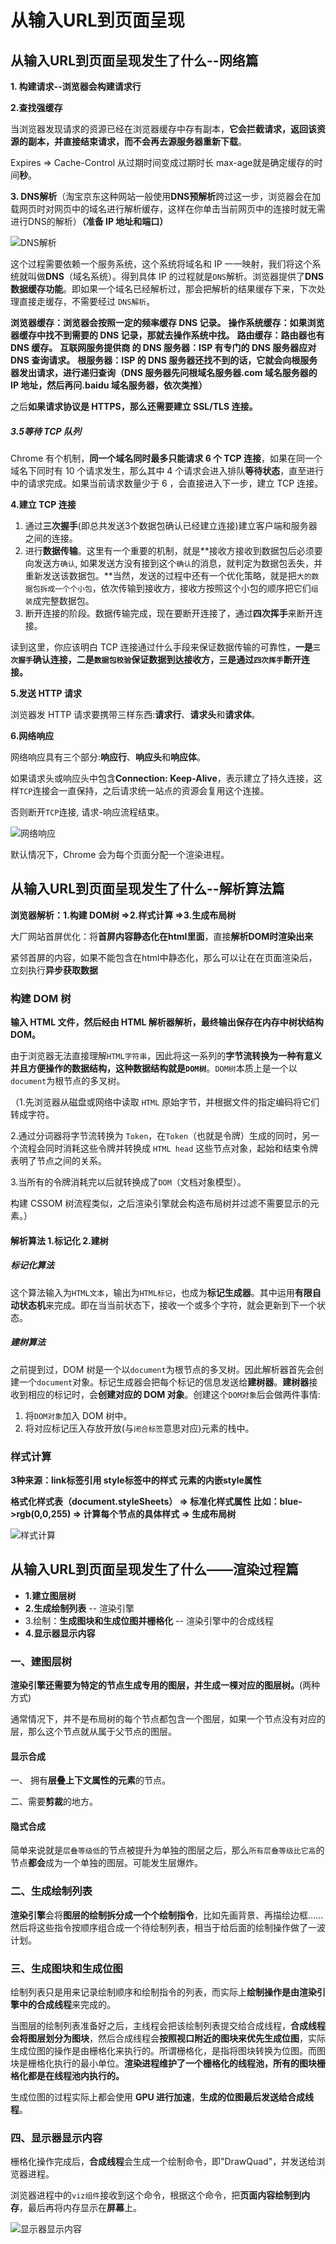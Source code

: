 # 从输入URL到页面呈现

## 从输入URL到页面呈现发生了什么--网络篇

**1. 构建请求--浏览器会构建请求行**

**2.查找强缓存**

当浏览器发现请求的资源已经在浏览器缓存中存有副本，**它会拦截请求，返回该资源的副本，并直接结束请求，而不会再去源服务器重新下载**。

Expires => Cache-Control  从过期时间变成过期时长  max-age就是确定缓存的时间**秒**。

**3. DNS解析**（淘宝京东这种网站一般使用**DNS预解析**跨过这一步，浏览器会在加载网页时对网页中的域名进行解析缓存，这样在你单击当前网页中的连接时就无需进行DNS的解析）**（准备 IP 地址和端口）**

![DNS解析](../.vuepress/public/images/DNS解析.png)

这个过程需要依赖一个服务系统，这个系统将域名和 IP 一一映射，我们将这个系统就叫做**DNS**（域名系统）。得到具体 IP 的过程就是`DNS`解析。浏览器提供了**DNS数据缓存功能**。即如果一个域名已经解析过，那会把解析的结果缓存下来，下次处理直接走缓存，不需要经过 `DNS解析`。

**浏览器缓存：浏览器会按照一定的频率缓存 DNS 记录。**
**操作系统缓存：如果浏览器缓存中找不到需要的 DNS 记录，那就去操作系统中找。**
**路由缓存：路由器也有 DNS 缓存。**
**互联网服务提供商 的 DNS 服务器：ISP 有专门的 DNS 服务器应对 DNS 查询请求。**
**根服务器：ISP 的 DNS 服务器还找不到的话，它就会向根服务器发出请求，进行递归查询（DNS 服务器先问根域名服务器.com 域名服务器的 IP 地址，然后再问.baidu 域名服务器，依次类推）**

之后**如果请求协议是 HTTPS，那么还需要建立 SSL/TLS 连接。**

##### 3.5等待 TCP 队列

Chrome 有个机制，**同一个域名同时最多只能请求 6 个 TCP 连接**，如果在同一个域名下同时有 10 个请求发生，那么其中 4 个请求会进入排队**等待状态**，直至进行中的请求完成。如果当前请求数量少于 6 ，会直接进入下一步，建立 TCP 连接。

**4.建立 TCP 连接**

1. 通过**三次握手**(即总共发送3个数据包确认已经建立连接)建立客户端和服务器之间的连接。
2. 进行**数据传输**。这里有一个重要的机制，就是**接收方接收到数据包后必须要向发送方`确认`, 如果发送方没有接到这个`确认`的消息，就判定为数据包丢失，并重新发送该数据包。**当然，发送的过程中还有一个优化策略，就是把`大的数据包拆成一个个小包`，依次传输到接收方，接收方按照这个小包的顺序把它们`组装`成完整数据包。
3. 断开连接的阶段。数据传输完成，现在要断开连接了，通过**四次挥手**来断开连接。

读到这里，你应该明白 TCP 连接通过什么手段来保证数据传输的可靠性，**一是`三次握手`确认连接，二是`数据包校验`保证数据到达接收方，三是通过`四次挥手`断开连接。**

**5.发送 HTTP 请求**

浏览器发 HTTP 请求要携带三样东西:**请求行**、**请求头**和**请求体**。

**6.网络响应**

网络响应具有三个部分:**响应行**、**响应头**和**响应体**。

如果请求头或响应头中包含**Connection: Keep-Alive**，表示建立了持久连接，这样`TCP`连接会一直保持，之后请求统一站点的资源会复用这个连接。

否则断开`TCP`连接, 请求-响应流程结束。

![网络响应](../.vuepress/public/images/网络响应.png)

默认情况下，Chrome 会为每个页面分配一个渲染进程。

## 从输入URL到页面呈现发生了什么--解析算法篇

**浏览器解析：1.构建 DOM树 =>2.样式计算 =>3.生成布局树**

大厂网站首屏优化：将**首屏内容静态化在html里面**，直接**解析DOM时渲染出来**

紧邻首屏的内容，如果不能包含在html中静态化，那么可以让在在页面渲染后，立刻执行**异步获取数据**

### 构建 DOM 树

**输入 HTML 文件，然后经由 HTML 解析器解析，最终输出保存在内存中树状结构 DOM。**

由于浏览器无法直接理解`HTML字符串`，因此将这一系列的**字节流转换为一种有意义并且方便操作的数据结构，这种数据结构就是`DOM树`**。`DOM树`本质上是一个以`document`为根节点的多叉树。

（1.先浏览器从磁盘或网络中读取 `HTML` 原始字节，并根据文件的指定编码将它们转成字符。

2.通过分词器将字节流转换为 `Token`，在`Token`（也就是令牌）生成的同时，另一个流程会同时消耗这些令牌并转换成 `HTML head` 这些节点对象，起始和结束令牌表明了节点之间的关系。

3.当所有的令牌消耗完以后就转换成了`DOM`（文档对象模型）。

构建 CSSOM 树流程类似，之后渲染引擎就会构造布局树并过滤不需要显示的元素。）

#### 解析算法 1.标记化 2.建树

##### 标记化算法

这个算法输入为`HTML文本`，输出为`HTML标记`，也成为**标记生成器**。其中运用**有限自动状态机**来完成。即在当当前状态下，接收一个或多个字符，就会更新到下一个状态。

##### 建树算法

之前提到过，DOM 树是一个以`document`为根节点的多叉树。因此解析器首先会创建一个`document`对象。标记生成器会把每个标记的信息发送给**建树器**。**建树器**接收到相应的标记时，会**创建对应的 DOM 对象**。创建这个`DOM对象`后会做两件事情:

1. 将`DOM对象`加入 DOM 树中。
2. 将对应标记压入存放开放(与`闭合标签`意思对应)元素的栈中。

### 样式计算

**3种来源：link标签引用 style标签中的样式 元素的内嵌style属性**

**格式化样式表（document.styleSheets） => 标准化样式属性 比如：blue->rgb(0,0,255) => 计算每个节点的具体样式 => 生成布局树**

![样式计算](../.vuepress/public/images/样式计算.png)

## 从输入URL到页面呈现发生了什么——渲染过程篇

- **1.建立图层树**
- **2.生成绘制列表** -- 渲染引擎
- 3.绘制：**生成图块和生成位图并栅格化** -- 渲染引擎中的合成线程
- **4.显示器显示内容**

### 一、建图层树

**渲染引擎还需要为特定的节点生成专用的图层，并生成一棵对应的图层树。**(两种方式)

通常情况下，并不是布局树的每个节点都包含一个图层，如果一个节点没有对应的层，那么这个节点就从属于父节点的图层。

#### 显示合成

一、 拥有**层叠上下文属性的元素**的节点。

二、需要**剪裁**的地方。

#### 隐式合成

简单来说就是`层叠等级低`的节点被提升为单独的图层之后，那么`所有层叠等级比它高`的节点**都会**成为一个单独的图层。可能发生层爆炸。

### 二、生成绘制列表

**渲染引擎**会将**图层的绘制拆分成一个个绘制指令**，比如先画背景、再描绘边框......然后将这些指令按顺序组合成一个待绘制列表，相当于给后面的绘制操作做了一波计划。

### 三、生成图块和生成位图

绘制列表只是用来记录绘制顺序和绘制指令的列表，而实际上**绘制操作是由渲染引擎中的合成线程**来完成的。

当图层的绘制列表准备好之后，主线程会把该绘制列表提交给合成线程，**合成线程会将图层划分为图块**，然后合成线程会**按照视口附近的图块来优先生成位图**，实际生成位图的操作是由栅格化来执行的。所谓栅格化，是指将图块转换为位图。而图块是栅格化执行的最小单位。**渲染进程维护了一个栅格化的线程池，所有的图块栅格化都是在线程池内执行的。**

生成位图的过程实际上都会使用 **GPU 进行加速**，**生成的位图最后发送给合成线程**。

### 四、显示器显示内容

栅格化操作完成后，**合成线程**会生成一个绘制命令，即"DrawQuad"，并发送给浏览器进程。

浏览器进程中的`viz组件`接收到这个命令，根据这个命令，把**页面内容绘制到内存**，最后再将内存显示在**屏幕**上。

![显示器显示内容](../.vuepress/public/images/显示器显示内容.png)


